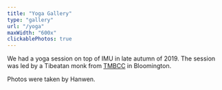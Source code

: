 ```yaml
---
title: "Yoga Gallery"
type: "gallery"
url: "/yoga"
maxWidth: "600x"
clickablePhotos: true
---
```


We had a yoga session on top of IMU in late autumn of 2019. The session was led by a Tibeatan monk from [TMBCC](https://www.tmbcc.org/) in Bloomington. 

Photos were taken by Hanwen. 
